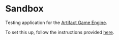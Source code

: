 # Sandbox
Testing application for the [Artifact Game Engine](https://www.github.com/Artifact-Engine/Artifact).

To set this up, follow the instructions provided [here](https://github.com/Artifact-Engine/Template).
